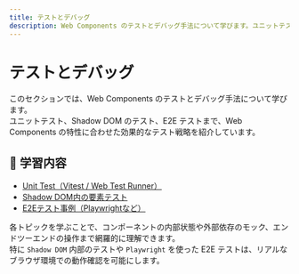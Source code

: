 ```yaml
---
title: テストとデバッグ
description: Web Components のテストとデバッグ手法について学びます。ユニットテスト、Shadow DOM のテスト、E2E テストまで、Web Components の特性に合わせた効果的なテスト戦略を紹介しています。
---
```


# テストとデバッグ

このセクションでは、Web Components のテストとデバッグ手法について学びます。  
ユニットテスト、Shadow DOM のテスト、E2E テストまで、Web Components の特性に合わせた効果的なテスト戦略を紹介しています。

## 🔹 学習内容

- [Unit Test（Vitest / Web Test Runner）](./unit-testing)
- [Shadow DOM内の要素テスト](./shadow-dom-testing)
- [E2Eテスト事例（Playwrightなど）](./e2e-testing)

各トピックを学ぶことで、コンポーネントの内部状態や外部依存のモック、エンドツーエンドの操作まで網羅的に理解できます。  
特に `Shadow DOM` 内部のテストや `Playwright` を使った E2E テストは、リアルなブラウザ環境での動作確認を可能にします。
